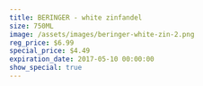 ```yaml
---
title: BERINGER - white zinfandel
size: 750ML
image: /assets/images/beringer-white-zin-2.png
reg_price: $6.99
special_price: $4.49
expiration_date: 2017-05-10 00:00:00
show_special: true
---
```



